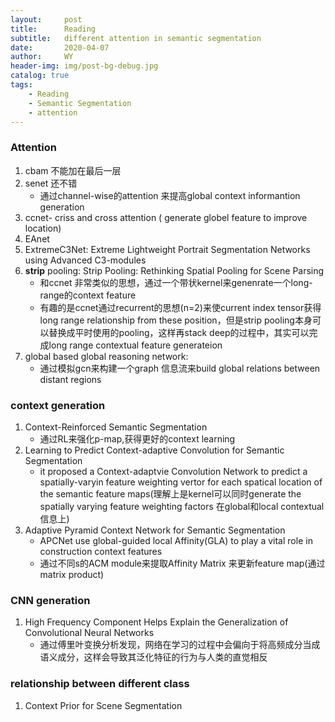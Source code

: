 ```yaml
---
layout:     post
title:      Reading
subtitle:   different attention in semantic segmentation
date:       2020-04-07
author:     WY
header-img: img/post-bg-debug.jpg
catalog: true
tags:
    - Reading
    - Semantic Segmentation
    - attention
---
```



### Attention
1. cbam 不能加在最后一层
2. senet 还不错
   - 通过channel-wise的attention 来提高global context informantion generation
3. ccnet- criss and cross attention ( generate globel feature to improve location)
4. EAnet
5. ExtremeC3Net: Extreme Lightweight Portrait Segmentation Networks using Advanced C3-modules
6. **strip** pooling: Strip Pooling: Rethinking Spatial Pooling for Scene Parsing
    - 和ccnet 非常类似的思想，通过一个带状kernel来genenrate一个long-range的context feature
    - 有趣的是ccnet通过recurrent的思想(n=2)来使current index tensor获得long range relationship from these position，但是strip pooling本身可以替换成平时使用的pooling，这样再stack deep的过程中，其实可以完成long range contextual feature generateion 
7. global based global reasoning network:
    - 通过模拟gcn来构建一个graph 信息流来build global relations between distant regions

### context generation
1. Context-Reinforced Semantic Segmentation
   - 通过RL来强化p-map,获得更好的context learning
2. Learning to Predict Context-adaptive Convolution for Semantic Segmentation
   - it proposed a Context-adaptvie Convolution Network to predict a spatially-varyin feature weighting vertor for each spatical location of the semantic feature maps(理解上是kernel可以同时generate the spatially varying feature weighting factors 在global和local contextual 信息上)
3. Adaptive Pyramid Context Network for Semantic Segmentation
    - APCNet use global-guided local Affinity(GLA) to play a vital role in construction context features
    - 通过不同s的ACM module来提取Affinity Matrix 来更新feature map(通过 matrix product)
### CNN generation
1. High Frequency Component Helps Explain the Generalization of Convolutional Neural Networks
   - 通过傅里叶变换分析发现，网络在学习的过程中会偏向于将高频成分当成语义成分，这样会导致其泛化特征的行为与人类的直觉相反


### relationship between different class
1. Context Prior for Scene Segmentation